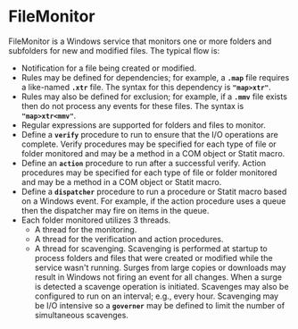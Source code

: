 
# FileMonitor

FileMonitor is a Windows service that monitors one or more folders and subfolders for new and modified files. The typical flow is:

* Notification for a file being created or modified.
* Rules may be defined for dependencies; for example, a **`.map`** file requires a like-named **`.xtr`** file. The syntax for this dependency is **`"map>xtr"`**.
* Rules may also be defined for exclusion; for example, if a **`.mmv`** file exists then do not process any events for these files. The syntax is **`"map>xtr<mmv"`**. 
* Regular expressions are supported for folders and files to monitor.
* Define a **`verify`** procedure to run to ensure that the I/O operations are complete. Verify procedures may be specified for each type of file or folder monitored and may be a method in a COM object or Statit macro.
* Define an **`action`** procedure to run after a successful verify. Action procedures may be specified for each type of file or folder monitored and may be a method in a COM object or Statit macro.
* Define a **`dispatcher`** procedure to run a procedure or Statit macro based on a Windows event. For example, if the action procedure uses a queue then the dispatcher may fire on items in the queue.
* Each folder monitored utilizes 3 threads.
    * A thread for the monitoring.
    * A thread for the verification and action procedures.
    * A thread for scavenging. Scavenging is performed at startup to process folders and files that were created or modified while the service wasn't running. Surges from large copies or downloads may result in Windows not firing an event for all changes. When a surge is detected a scavenge operation is initiated. Scavenges may also be configured to run on an interval; e.g., every hour. Scavenging may be I/O intensive so a **`governer`** may be defined to limit the number of simultaneous scavenges.



